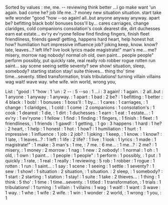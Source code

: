 Sorted by values :
me, me. -- reviewing think better ...i go make want 'un again. bad come he? job life me...? money new situation situation. start take wife wonder "good "how --so again! all..but anyone anyway anyway. apart be? befitting black bob! bonuses boss'll by... cares carriages, change claridges, cold companions consolation's cook dearest die, dirt duchesses earn eat estate... ev'ry ev'ryone fellow find finding fingers, finish fleet friendliness, friends gawd! getting, happens hard heart, help honest hot how? humiliation hurt impressive influence job? joking keep, know. know? late, leaves...? left life? live look lyrics made magistrate!" man's me... me? misery, morrow nag nobody! normal oh old, own paint... people people" perform possibly, put quickly rate, real really rob robber rogue rotten run saint... say scene seeing settle seventy? sew show! situation, sleep, somebody? starting station stay! suite thieves... thing tho' time time...seventy. titled transformation, trials tribulations! turning villain villains wag wait! wave way. whe wife. win world, wrong you, 

List :
"good : 1
"how : 1
'un : 2
-- : 5
--so : 1
...i : 3
again! : 1
again. : 2
all..but : 1
anyone : 1
anyway : 1
anyway. : 1
apart : 1
bad : 2
be? : 1
befitting : 1
better : 4
black : 1
bob! : 1
bonuses : 1
boss'll : 1
by... : 1
cares : 1
carriages, : 1
change : 1
claridges, : 1
cold : 1
come : 2
companions : 1
consolation's : 1
cook : 1
dearest : 1
die, : 1
dirt : 1
duchesses : 1
earn : 1
eat : 1
estate... : 1
ev'ry : 1
ev'ryone : 1
fellow : 1
find : 1
finding : 1
fingers, : 1
finish : 1
fleet : 1
friendliness, : 1
friends : 1
gawd! : 1
getting, : 1
go : 3
happens : 1
hard : 1
he? : 2
heart, : 1
help : 1
honest : 1
hot : 1
how? : 1
humiliation : 1
hurt : 1
impressive : 1
influence : 1
job : 2
job? : 1
joking : 1
keep, : 1
know. : 1
know? : 1
late, : 1
leaves...? : 1
left : 1
life : 2
life? : 1
live : 1
look : 1
lyrics : 1
made : 1
magistrate!" : 1
make : 3
man's : 1
me, : 7
me. : 6
me... : 1
me...? : 2
me? : 1
misery, : 1
money : 2
morrow : 1
nag : 1
new : 2
nobody! : 1
normal : 1
oh : 1
old, : 1
own : 1
paint... : 1
people : 1
people" : 1
perform : 1
possibly, : 1
put : 1
quickly : 1
rate, : 1
real : 1
really : 1
reviewing : 5
rob : 1
robber : 1
rogue : 1
rotten : 1
run : 1
saint... : 1
say : 1
scene : 1
seeing : 1
settle : 1
seventy? : 1
sew : 1
show! : 1
situation : 2
situation, : 1
situation. : 2
sleep, : 1
somebody? : 1
start : 2
starting : 1
station : 1
stay! : 1
suite : 1
take : 2
thieves... : 1
thing : 1
think : 5
tho' : 1
time : 1
time...seventy. : 1
titled : 1
transformation, : 1
trials : 1
tribulations! : 1
turning : 1
villain : 1
villains : 1
wag : 1
wait! : 1
want : 3
wave : 1
way. : 1
whe : 1
wife : 2
wife. : 1
win : 1
wonder : 2
world, : 1
wrong : 1
you, : 1

